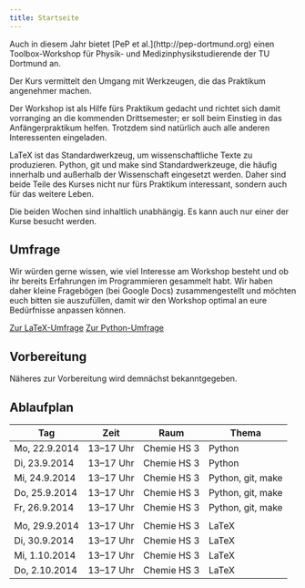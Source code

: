 ```yaml
---
title: Startseite
---
```


<p class="lead">
Auch in diesem Jahr bietet [PeP et al.](http://pep-dortmund.org) einen Toolbox-Workshop für Physik- und Medizinphysikstudierende der TU Dortmund an.
</p>

<p class="lead">
Der Kurs vermittelt den Umgang mit Werkzeugen, die das Praktikum angenehmer machen.
</p>

Der Workshop ist als Hilfe fürs Praktikum gedacht und richtet sich damit vorranging an die kommenden Drittsemester; er soll beim Einstieg in das Anfängerpraktikum helfen.
Trotzdem sind natürlich auch alle anderen Interessenten eingeladen.

LaTeX ist das Standardwerkzeug, um wissenschaftliche Texte zu produzieren.
Python, git und make sind Standardwerkzeuge, die häufig innerhalb und außerhalb der Wissenschaft eingesetzt werden.
Daher sind beide Teile des Kurses nicht nur fürs Praktikum interessant, sondern auch für das weitere Leben.

Die beiden Wochen sind inhaltlich unabhängig. Es kann auch nur einer der Kurse besucht werden.

## Umfrage

Wir würden gerne wissen, wie viel Interesse am Workshop besteht und ob ihr bereits Erfahrungen im Programmieren gesammelt habt.
Wir haben daher kleine Fragebögen (bei Google Docs) zusammengestellt und möchten euch bitten sie auszufüllen, damit wir den Workshop optimal an eure Bedürfnisse anpassen können.

<a class="btn btn-large btn-primary pull-right" href="https://docs.google.com/spreadsheet/viewform?formkey=dFhhWjJOVlN2QXZSdHJhNHVRa1ZCRnc6MA">Zur LaTeX-Umfrage</a>
<a class="btn btn-large btn-primary pull-right" style="margin-right: 3em;" href="https://docs.google.com/spreadsheet/viewform?formkey=dFlXR3FkQ216SnlLb29EMWFFV3NYUnc6MA">Zur Python-Umfrage</a>
<div class="clearfix"></div>

## Vorbereitung

Näheres zur Vorbereitung wird demnächst bekanntgegeben.

## Ablaufplan

<table class="table table-hover">
<thead>
  <tr>
    <th>Tag</th>
    <th>Zeit</th>
    <th>Raum</th>
    <th>Thema</th>
  </tr>
</thead>
<tbody>
  <tr>
    <td>Mo, 22.9.2014</td>
    <td>13–17 Uhr</td>
    <td>Chemie HS 3</td>
    <td>Python</td>
  </tr>
  <tr>
    <td>Di, 23.9.2014</td>
    <td>13–17 Uhr</td>
    <td>Chemie HS 3</td>
    <td>Python</td>
  </tr>
  <tr>
    <td>Mi, 24.9.2014</td>
    <td>13–17 Uhr</td>
    <td>Chemie HS 3</td>
    <td>Python, git, make</td>
  </tr>
  <tr>
    <td>Do, 25.9.2014</td>
    <td>13–17 Uhr</td>
    <td>Chemie HS 3</td>
    <td>Python, git, make</td>
  </tr>
  <tr>
    <td>Fr, 26.9.2014</td>
    <td>13–17 Uhr</td>
    <td>Chemie HS 3</td>
    <td>Python, git, make</td>
  </tr>
  <tr>
    <td></td>
    <td></td>
    <td></td>
    <td></td>
  </tr>
  <tr>
    <td>Mo, 29.9.2014</td>
    <td>13–17 Uhr</td>
    <td>Chemie HS 3</td>
    <td>LaTeX</td>
  </tr>
  <tr>
    <td>Di, 30.9.2014</td>
    <td>13–17 Uhr</td>
    <td>Chemie HS 3</td>
    <td>LaTeX</td>
  </tr>
  <tr>
    <td>Mi, 1.10.2014</td>
    <td>13–17 Uhr</td>
    <td>Chemie HS 3</td>
    <td>LaTeX</td>
  </tr>
  <tr>
    <td>Do, 2.10.2014</td>
    <td>13–17 Uhr</td>
    <td>Chemie HS 3</td>
    <td>LaTeX</td>
  </tr>
</tbody>
</table>
